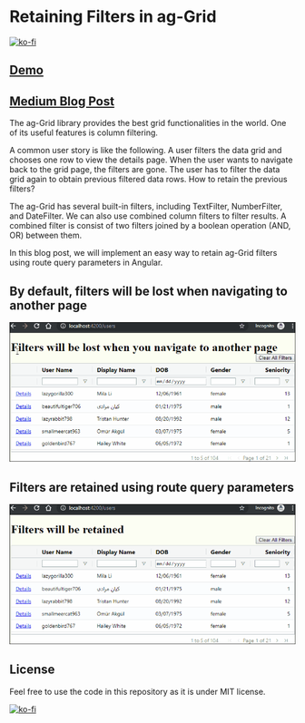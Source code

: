 # Retaining Filters in ag-Grid

[![ko-fi](https://ko-fi.com/img/githubbutton_sm.svg)](https://ko-fi.com/I3I63W4OK)

## [Demo](https://changhuixu.github.io/retaining-filters-in-ag-grid/)

## [Medium Blog Post](https://medium.com/javascript-in-plain-english/retaining-ag-grid-filters-using-query-parameters-55167be07a20)

The ag-Grid library provides the best grid functionalities in the world. One of its useful features is column filtering.

A common user story is like the following. A user filters the data grid and chooses one row to view the details page. When the user wants to navigate back to the grid page, the filters are gone. The user has to filter the data grid again to obtain previous filtered data rows. How to retain the previous filters?

The ag-Grid has several built-in filters, including TextFilter, NumberFilter, and DateFilter. We can also use combined column filters to filter results. A combined filter is consist of two filters joined by a boolean operation (AND, OR) between them.

In this blog post, we will implement an easy way to retain ag-Grid filters using route query parameters in Angular.

## By default, filters will be lost when navigating to another page

![filter lost](./filter-lost.gif)

## Filters are retained using route query parameters

![filter retained](./filter-retained.gif)

## License

Feel free to use the code in this repository as it is under MIT license.

[![ko-fi](https://ko-fi.com/img/githubbutton_sm.svg)](https://ko-fi.com/I3I63W4OK)